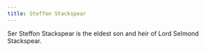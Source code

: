 ```yaml
---
title: Steffon Stackspear
---
```


Ser Steffon Stackspear is the eldest son and heir of Lord Selmond Stackspear.


